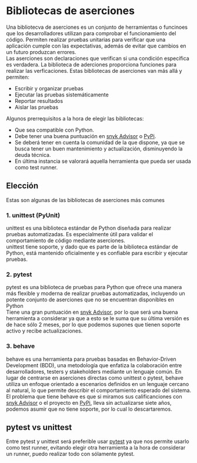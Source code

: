 # Bibliotecas de aserciones
Una bibliotecva de aserciones es un conjunto de herramientas o funcinoes que los desarrolladores utilizan para comprobar el funcionamiento del código. Permiten realizar pruebas unitarias para verificar que una aplicación cumple con las expectativas, además de evitar que cambios en un futuro produzcan errores.  
Las aserciones son declaraciones que verifican si una condición específica es verdadera. La biblioteca de aderciones proporciona funciones para realizar las verficaciones.
Estas bibliotecas de aserciones van más allá y permiten:
* Escribir y organizar pruebas
* Ejecutar las pruebas sistemáticamente
* Reportar resultados
* Aislar las pruebas

Algunos prerrequisitos a la hora de elegir las bibliotecas:
* Que sea compatible con Python.
* Debe tener una buena puntuación en [snyk Advisor](https://snyk.io/advisor/) o [PyPi](https://pypi.org/).
* Se deberá tener en cuenta la comunidad de la que dispone, ya que se busca tener un buen mantenimiento y actualización, disminuyendo la deuda técnica.
* En última instancia se valorará aquella herramienta que pueda ser usada como test runner.
## Elección
Estas son algunas de las bibliotecas de aserciones más comunes
### 1. unittest (PyUnit)
unittest es una biblioteca estándar de Python diseñada para realizar pruebas automatizadas. Es especialmente útil para validar el comportamiento de código mediante aserciones.  
unittest tiene soporte, y dado que es parte de la biblioteca estándar de Python, está mantenido oficialmente y es confiable para escribir y ejecutar pruebas.
### 2. pytest
pytest es una biblioteca de pruebas para Python que ofrece una manera más flexible y moderna de realizar pruebas automatizadas, incluyendo un potente conjunto de aserciones que no se encuentran disponibles en Python  
Tiene una gran puntuación en [snyk Advisor](https://snyk.io/advisor/python/pytest), por lo que será una buena herramienta a considerar ya que a esto se le suma que su última versión es de hace sólo 2 meses, por lo que podemos supones que tienen soporte activo y recibe actualizaciones.
### 3. behave
behave es una herramienta para pruebas basadas en Behavior-Driven Development (BDD), una metodología que enfatiza la colaboración entre desarrolladores, testers y stakeholders mediante un lenguaje común. En lugar de centrarse en aserciones directas como unittest o pytest, behave utiliza un enfoque orientado a escenarios definidos en un lenguaje cercano al natural, lo que permite describir el comportamiento esperado del sistema.
El problema que tiene behave es que si miramos sus calificanciones con [snyk Advisor](https://snyk.io/advisor/python/behave) o el proyecto en [PyPi](https://pypi.org/project/behave/), lleva sin actualizarse siete años, podemos asumir que no tiene soporte, por lo cual lo descartaremos.

## pytest vs unittest
Entre pytest y unittest será preferible usar [pytest](https://github.com/pytest-dev/pytest) ya que nos permite usarlo como test runner, evitando elegir otra herramienta a la hora de considerar un runner, puedo realizar todo con sólamente pytest.
